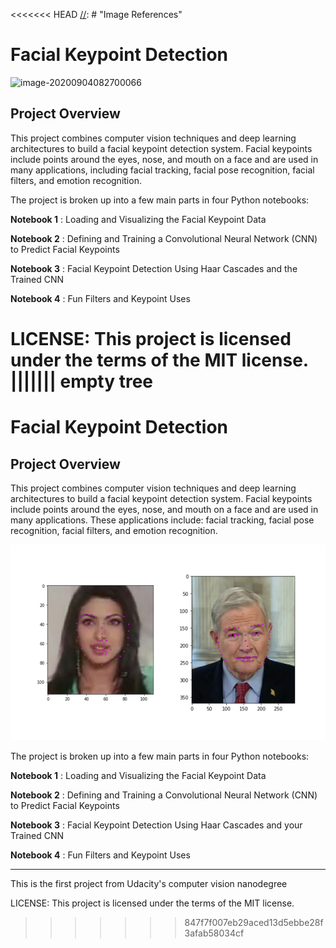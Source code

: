 <<<<<<< HEAD
[//]: # "Image References"

[image1]: ./images/key_pts_example.png "Facial Keypoint Detection"

# Facial Keypoint Detection



![image-20200904082700066](C:\Users\amina\AppData\Roaming\Typora\typora-user-images\image-20200904082700066.png)



## Project Overview

This project combines computer vision techniques and deep learning architectures to build a facial keypoint detection system. Facial keypoints include points around the eyes, nose, and mouth on a face and are used in many applications, including facial tracking, facial pose recognition, facial filters, and emotion recognition.



The project is broken up into a few main parts in four Python notebooks:

__Notebook 1__ : Loading and Visualizing the Facial Keypoint Data

__Notebook 2__ : Defining and Training a Convolutional Neural Network (CNN) to Predict Facial Keypoints

__Notebook 3__ : Facial Keypoint Detection Using Haar Cascades and the Trained CNN

__Notebook 4__ : Fun Filters and Keypoint Uses



LICENSE: This project is licensed under the terms of the MIT license.
||||||| empty tree
=======
[//]: # (Image References)

[image1]: ./images/key_pts_example.png "Facial Keypoint Detection"

# Facial Keypoint Detection

## Project Overview

This project combines computer vision techniques and deep learning architectures to build a facial keypoint detection system. Facial keypoints include points around the eyes, nose, and mouth on a face and are used in many applications. These applications include: facial tracking, facial pose recognition, facial filters, and emotion recognition.

![Facial Keypoint Detection][image1]

The project is broken up into a few main parts in four Python notebooks:

__Notebook 1__ : Loading and Visualizing the Facial Keypoint Data

__Notebook 2__ : Defining and Training a Convolutional Neural Network (CNN) to Predict Facial Keypoints

__Notebook 3__ : Facial Keypoint Detection Using Haar Cascades and your Trained CNN

__Notebook 4__ : Fun Filters and Keypoint Uses




____________________________________________________________________

This is the first project from Udacity's computer vision nanodegree


LICENSE: This project is licensed under the terms of the MIT license.
>>>>>>> 847f7f007eb29aced13d5ebbe28f3afab58034cf
